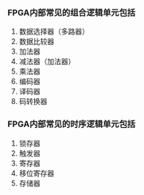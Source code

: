 ### FPGA内部常见的组合逻辑单元包括
1. 数据选择器（多路器）
2. 数据比较器
3. 加法器
4. 减法器（加法器）
5. 乘法器
6. 编码器
7. 译码器
8. 码转换器

### FPGA内部常见的时序逻辑单元包括
1. 锁存器
2. 触发器
3. 寄存器
4. 移位寄存器
5. 存储器